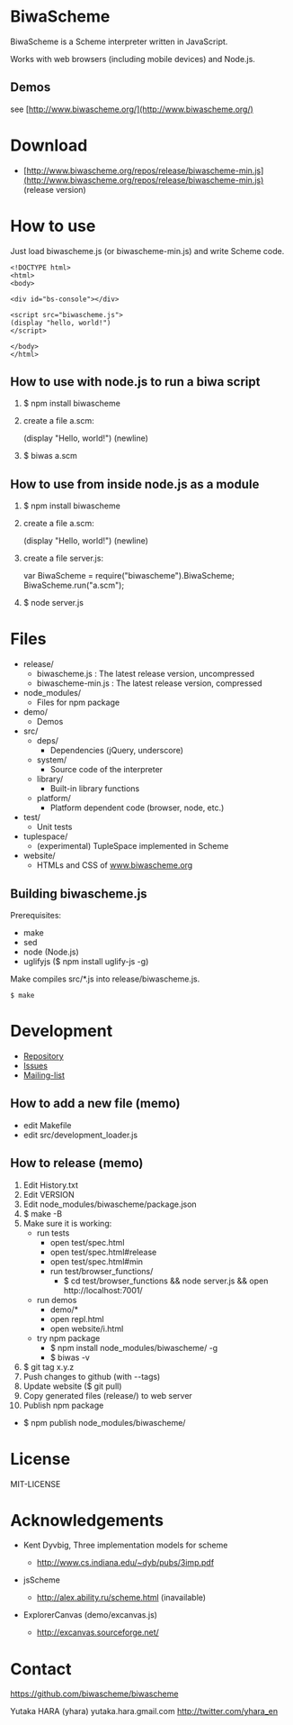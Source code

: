 BiwaScheme
==========

BiwaScheme is a Scheme interpreter written in JavaScript.

Works with web browsers (including mobile devices) and Node.js.

Demos
-----

see [http://www.biwascheme.org/](http://www.biwascheme.org/)

Download
========

* [http://www.biwascheme.org/repos/release/biwascheme-min.js](http://www.biwascheme.org/repos/release/biwascheme-min.js) (release version)

How to use
==========

Just load biwascheme.js (or biwascheme-min.js) and write Scheme code.

    <!DOCTYPE html>
    <html>
    <body>
    
    <div id="bs-console"></div>
    
    <script src="biwascheme.js">
    (display "hello, world!")
    </script>
    
    </body>
    </html>

How to use with node.js to run a biwa script
--------------------------------------------

1. $ npm install biwascheme
2. create a file a.scm:

    (display "Hello, world!")
    (newline)

3. $ biwas a.scm

How to use from inside node.js as a module
------------------------------------------

1. $ npm install biwascheme
2. create a file a.scm:

    (display "Hello, world!")
    (newline)

3. create a file server.js:

    var BiwaScheme = require("biwascheme").BiwaScheme;
    BiwaScheme.run("a.scm");

4. $ node server.js

Files
=====

* release/
  + biwascheme.js : The latest release version, uncompressed
  + biwascheme-min.js : The latest release version, compressed
* node_modules/
  + Files for npm package
* demo/
  + Demos
* src/
  + deps/
     - Dependencies (jQuery, underscore)
  + system/
     - Source code of the interpreter
  + library/
     - Built-in library functions
  + platform/
     - Platform dependent code (browser, node, etc.)
* test/
  + Unit tests
* tuplespace/
  + (experimental) TupleSpace implemented in Scheme
* website/
  + HTMLs and CSS of www.biwascheme.org

Building biwascheme.js
----------------------

Prerequisites:

* make
* sed
* node (Node.js)
* uglifyjs ($ npm install uglify-js -g) 

Make compiles src/\*.js into release/biwascheme.js.

    $ make

Development
===========

- [Repository](https://github.com/biwascheme/biwascheme)
- [Issues](https://github.com/biwascheme/biwascheme/issues)
- [Mailing-list](http://groups.google.co.jp/group/biwascheme)

How to add a new file (memo)
----------------------------

* edit Makefile
* edit src/development_loader.js

How to release (memo)
---------------------

1. Edit History.txt
2. Edit VERSION
3. Edit node_modules/biwascheme/package.json
4. $ make -B
5. Make sure it is working:
   + run tests
     - open test/spec.html
     - open test/spec.html#release
     - open test/spec.html#min
     - run test/browser_functions/
       - $ cd test/browser_functions && node server.js && open http://localhost:7001/
   + run demos
     - demo/*
     - open repl.html
     - open website/i.html
   + try npm package
       - $ npm install node_modules/biwascheme/ -g
       - $ biwas -v
6. $ git tag x.y.z
7. Push changes to github (with --tags)
8. Update website ($ git pull)
9. Copy generated files (release/) to web server
10. Publish npm package
  - $ npm publish node_modules/biwascheme/

License
=======

MIT-LICENSE

Acknowledgements
================

* Kent Dyvbig, Three implementation models for scheme
  * http://www.cs.indiana.edu/~dyb/pubs/3imp.pdf

* jsScheme
  * http://alex.ability.ru/scheme.html (inavailable)

* ExplorerCanvas (demo/excanvas.js)
  * http://excanvas.sourceforge.net/

Contact
=======

https://github.com/biwascheme/biwascheme

Yutaka HARA (yhara) yutaka.hara.gmail.com
http://twitter.com/yhara_en
